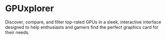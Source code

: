 # GPUxplorer
Discover, compare, and filter top-rated GPUs in a sleek, interactive interface designed to help enthusiasts and gamers find the perfect graphics card for their needs.
